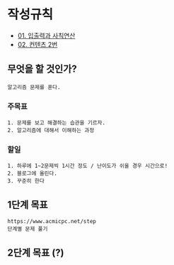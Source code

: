 # 작성규칙
* [01. 	입출력과 사칙연산](01_content.md)
* [02. 컨텐츠 2번 ](02_content_02.md)

## 무엇을 할 것인가?
    알고리즘 문제를 푼다.

### 주목표 
    1. 문제를 보고 해결하는 습관을 기르자.
    2. 알고리즘에 대해서 이해하는 과정

### 할일 
    1. 하루에 1~2문제씩 1시간 정도 / 난이도가 쉬울 경우 시간으로!
    2. 블로그에 올린다.
    3. 꾸준히 한다

## 1단계 목표
    https://www.acmicpc.net/step
    단계별 문제 풀기 

## 2단계 목표 (?)